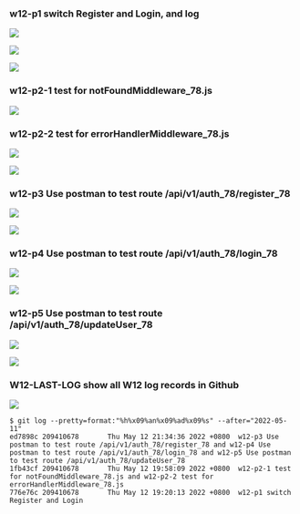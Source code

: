 ### w12-p1 switch Register and Login, and log

![](w12-p1-1.png)

![](w12-p1-2.png)

![](w12-p1-3.png)

### w12-p2-1 test for notFoundMiddleware_78.js

![](w12-p2-1.png)

### w12-p2-2 test for errorHandlerMiddleware_78.js

![](w12-p2-2.png)

![](w12-p2-3.png)

### w12-p3 Use postman to test route /api/v1/auth_78/register_78

![](w12-p3-1.png)

![](w12-p3-2.png)

### w12-p4 Use postman to test route /api/v1/auth_78/login_78

![](w12-p4-1.png)

![](w12-p4-2.png)

### w12-p5 Use postman to test route /api/v1/auth_78/updateUser_78

![](w12-p5-1.png)

![](w12-p5-2.png)

### W12-LAST-LOG show all W12 log records in Github

![](w12-LAST-LOG.png)

```
$ git log --pretty=format:"%h%x09%an%x09%ad%x09%s" --after="2022-05-11"
ed7898c 209410678       Thu May 12 21:34:36 2022 +0800  w12-p3 Use postman to test route /api/v1/auth_78/register_78 and w12-p4 Use postman to test route /api/v1/auth_78/login_78 and w12-p5 Use postman to test route /api/v1/auth_78/updateUser_78
1fb43cf 209410678       Thu May 12 19:58:09 2022 +0800  w12-p2-1 test for notFoundMiddleware_78.js and w12-p2-2 test for errorHandlerMiddleware_78.js
776e76c 209410678       Thu May 12 19:20:13 2022 +0800  w12-p1 switch Register and Login
```
